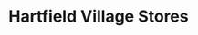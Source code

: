 ---
title: "Hartfield Village Stores"
url: /hartfield/hartfield-village-stores/
shop: convenience
---